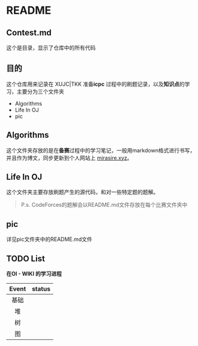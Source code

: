 # README

## Contest.md

这个是目录，显示了仓库中的所有代码

## 目的

这个仓库用来记录在 XUJC|TKK 准备**icpc** 过程中的刷题记录，以及**知识点**的学习，主要分为三个文件夹

- Algorithms
- Life In OJ
- pic

## Algorithms

这个文件夹存放的是在**备赛**过程中的学习笔记，一般用markdown格式进行书写，并且作为博文，同步更新到个人网站上 [mirasire.xyz](http://mirasire.xyz/)。

## Life In OJ

这个文件夹主要存放刷题产生的源代码，和对一些特定题的题解。

> P.s. CodeForces的题解会以README.md文件存放在每个比赛文件夹中

## pic

详见pic文件夹中的README.md文件

## TODO List

**在OI - WIKI 的学习进程**

|Event|status|
|:--:|:--:|
|基础||
|堆||
|树||
|图||
